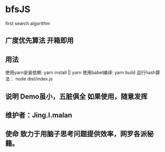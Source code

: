 # bfsJS

first search algorithm

## 广度优先算法 开箱即用

## 用法

使用yarn安装依赖: yarn install || yarn
使用babel编译: yarn build
运行hash算法： node dist/index.js

## 说明 Demo虽小，五脏俱全 如果使用，随意发挥

## 维护者：Jing.l.malan

## 使命 致力于用脑子思考问题提供效率，网罗各派秘籍。